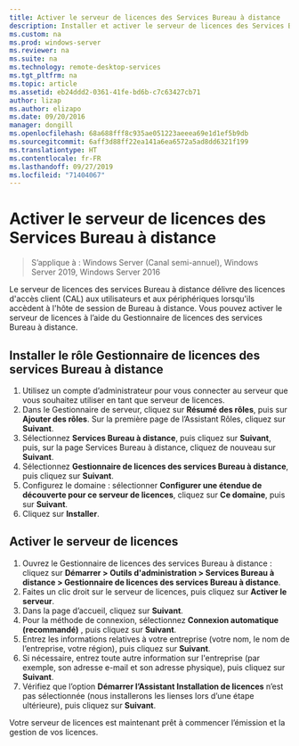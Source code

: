 ```yaml
---
title: Activer le serveur de licences des Services Bureau à distance
description: Installer et activer le serveur de licences des Services Bureau à distance
ms.custom: na
ms.prod: windows-server
ms.reviewer: na
ms.suite: na
ms.technology: remote-desktop-services
ms.tgt_pltfrm: na
ms.topic: article
ms.assetid: eb24ddd2-0361-41fe-bd6b-c7c63427cb71
author: lizap
ms.author: elizapo
ms.date: 09/20/2016
manager: dongill
ms.openlocfilehash: 68a688fff8c935ae051223aeeea69e1d1ef5b9db
ms.sourcegitcommit: 6aff3d88ff22ea141a6ea6572a5ad8dd6321f199
ms.translationtype: HT
ms.contentlocale: fr-FR
ms.lasthandoff: 09/27/2019
ms.locfileid: "71404067"
---
```

# <a name="activate-the-remote-desktop-services-license-server"></a>Activer le serveur de licences des Services Bureau à distance

>S’applique à : Windows Server (Canal semi-annuel), Windows Server 2019, Windows Server 2016

Le serveur de licences des services Bureau à distance délivre des licences d'accès client (CAL) aux utilisateurs et aux périphériques lorsqu'ils accèdent à l'hôte de session de Bureau à distance. Vous pouvez activer le serveur de licences à l’aide du Gestionnaire de licences des services Bureau à distance. 

## <a name="install-the-rd-licensing-role"></a>Installer le rôle Gestionnaire de licences des services Bureau à distance

1. Utilisez un compte d’administrateur pour vous connecter au serveur que vous souhaitez utiliser en tant que serveur de licences.
2. Dans le Gestionnaire de serveur, cliquez sur **Résumé des rôles**, puis sur **Ajouter des rôles**.
   Sur la première page de l’Assistant Rôles, cliquez sur **Suivant**.
3. Sélectionnez **Services Bureau à distance**, puis cliquez sur **Suivant**, puis, sur la page Services Bureau à distance, cliquez de nouveau sur **Suivant**.
4. Sélectionnez **Gestionnaire de licences des services Bureau à distance**, puis cliquez sur **Suivant**.
5. Configurez le domaine : sélectionner **Configurer une étendue de découverte pour ce serveur de licences**, cliquez sur **Ce domaine**, puis sur **Suivant**.
6. Cliquez sur **Installer**.

## <a name="activate-the-license-server"></a>Activer le serveur de licences

1. Ouvrez le Gestionnaire de licences des services Bureau à distance : cliquez sur **Démarrer > Outils d'administration > Services Bureau à distance > Gestionnaire de licences des services Bureau à distance**.
2. Faites un clic droit sur le serveur de licences, puis cliquez sur **Activer le serveur**.
3. Dans la page d’accueil, cliquez sur **Suivant**.
4. Pour la méthode de connexion, sélectionnez **Connexion automatique (recommandé)** , puis cliquez sur **Suivant**.
5. Entrez les informations relatives à votre entreprise (votre nom, le nom de l’entreprise, votre région), puis cliquez sur **Suivant**.
6. Si nécessaire, entrez toute autre information sur l'entreprise (par exemple, son adresse e-mail et son adresse physique), puis cliquez sur **Suivant**. 
7. Vérifiez que l’option **Démarrer l’Assistant Installation de licences** n’est pas sélectionnée (nous installerons les lienses lors d’une étape ultérieure), puis cliquez sur **Suivant**.

Votre serveur de licences est maintenant prêt à commencer l’émission et la gestion de vos licences. 